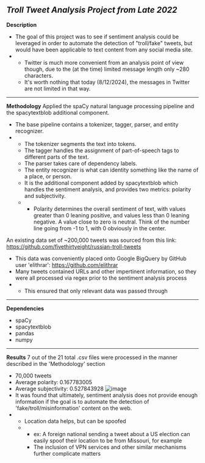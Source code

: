*Troll Tweet Analysis Project from Late 2022*
---
**Description**
- The goal of this project was to see if sentiment analysis could be leveraged in order to automate the detection of "troll/fake" tweets, but would have been applicable to text content from any social media site.
- - Twitter is much more convenient from an analysis point of view though, due to the (at the time) limited message length only ~280 characters.
  - It's worth nothing that today (8/12/2024), the messages in Twitter are not limited in that way.
---
**Methodology**
Applied the spaCy natural language processing pipeline and the spacytextblob additional component.
- The base pipeline contains a tokenizer, tagger, parser, and entity recognizer.
- - The tokenizer segments the text into tokens.
  - The tagger handles the assignment of part-of-speech tags to different parts of the text.
  - The parser takes care of dependency labels.
  - The entity recognizer is what can identity something like the name of a place, or person.
  - It is the additional component added by spacytextblob which handles the sentiment analysis, and provides two metrics: polarity and subjectivity.
  - - Polarity determines the overall sentiment of text, with values greater than 0 leaning positive, and values less than 0 leaning negative. A value close to zero is neutral. Think of the number line going from -1 to 1, with 0 obviously in the center.

An existing data set of ~200,000 tweets was sourced from this link: https://github.com/fivethirtyeight/russian-troll-tweets
- This data was conveniently placed onto Google BigQuery by GitHub user 'elithrar': https://github.com/elithrar
- Many tweets contained URLs and other impertinent information, so they were all processed via regex prior to the sentiment analysis process
- - This ensured that only relevant data was passed through
---
**Dependencies**
- spaCy
- spacytextblob
- pandas
- numpy
---
**Results**
7 out of the 21 total .csv files were processed in the manner described in the 'Methodology' section
- 70,000 tweets
- Average polarity: 0.167783005
- Average subjectivity: 0.527843928
![image](https://github.com/user-attachments/assets/35e219f6-fdd9-409c-9bd9-6c19bcc4898a)
- It was found that ultimately, sentiment analysis does not provide enough information if the goal is to automate the detection of 'fake/troll/misinformation' content on the web.
- - Location data helps, but can be spoofed
  - - ex: A foreign national sending a tweet about a US election can easily spoof their location to be from Missouri, for example
    - The inclusion of VPN services and other similar mechanisms further complicate matters
